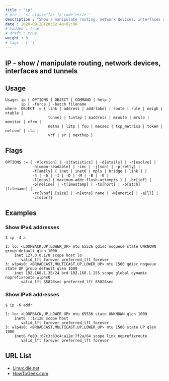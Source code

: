```yaml
---
title : "ip"
# pre : '<i class="fas fa-code"></i> '
description : "Show / manipulate routing, network devices, interfaces and tunnels."
date : 2020-09-28T20:32:48+02:00
# hidden : true
# draft : true
weight : 0
# tags : ['']
---
```


## IP -  show / manipulate routing, network devices, interfaces and tunnels

## Usage

```plain
Usage: ip [ OPTIONS ] OBJECT { COMMAND | help }
       ip [ -force ] -batch filename
where  OBJECT := { link | address | addrlabel | route | rule | neigh | ntable |
                   tunnel | tuntap | maddress | mroute | mrule | monitor | xfrm |
                   netns | l2tp | fou | macsec | tcp_metrics | token | netconf | ila |
                   vrf | sr | nexthop }
```

## Flags

```plain
OPTIONS := { -V[ersion] | -s[tatistics] | -d[etails] | -r[esolve] |
            -h[uman-readable] | -iec | -j[son] | -p[retty] |
            -f[amily] { inet | inet6 | mpls | bridge | link } |
            -4 | -6 | -I | -D | -M | -B | -0 |
            -l[oops] { maximum-addr-flush-attempts } | -br[ief] |
            -o[neline] | -t[imestamp] | -ts[hort] | -b[atch] [filename] |
            -rc[vbuf] [size] | -n[etns] name | -N[umeric] | -a[ll] |
            -c[olor]}
```

## Examples

### Show IPv4 addresses

```plain
$ ip -4 a

1: lo: <LOOPBACK,UP,LOWER_UP> mtu 65536 qdisc noqueue state UNKNOWN group default qlen 1000
    inet 127.0.0.1/8 scope host lo
       valid_lft forever preferred_lft forever
3: wlp4s0: <BROADCAST,MULTICAST,UP,LOWER_UP> mtu 1500 qdisc noqueue state UP group default qlen 1000
    inet 192.168.1.35/24 brd 192.168.1.255 scope global dynamic noprefixroute wlp4s0
       valid_lft 85828sec preferred_lft 85828sec
```

### Show IPv6 addresses

```plain
$ ip -6 addr

1: lo: <LOOPBACK,UP,LOWER_UP> mtu 65536 state UNKNOWN qlen 1000
    inet6 ::1/128 scope host
       valid_lft forever preferred_lft forever
3: wlp4s0: <BROADCAST,MULTICAST,UP,LOWER_UP> mtu 1500 state UP qlen 1000
    inet6 fe80::67c3:63c4:a12e:7f2a/64 scope link noprefixroute
       valid_lft forever preferred_lft forever
```

## URL List

* [Linux.die.net](https://linux.die.net/man/8/ip)
* [HowToGeek.com](https://www.howtogeek.com/657911/how-to-use-the-ip-command-on-linux/)
